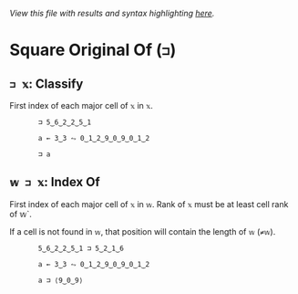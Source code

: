 *View this file with results and syntax highlighting [here](https://mlochbaum.github.io/BQN/help/classify_indexof.html).*

# Square Original Of (`⊐`)
    
## `⊐ 𝕩`: Classify  
    
First index of each major cell of `𝕩` in `𝕩`.
    
           ⊐ 5‿6‿2‿2‿5‿1

           a ← 3‿3 ⥊ 0‿1‿2‿9‿0‿9‿0‿1‿2

           ⊐ a

    
    
## `𝕨 ⊐ 𝕩`: Index Of
    
First index of each major cell of `𝕩` in `𝕨`. Rank of `𝕩` must be at least cell rank of 𝕨`.
    
If a cell is not found in `𝕨`, that position will contain the length of `𝕨` (`≠𝕨`). 
    
           5‿6‿2‿2‿5‿1 ⊐ 5‿2‿1‿6

           a ← 3‿3 ⥊ 0‿1‿2‿9‿0‿9‿0‿1‿2

           a ⊐ ⟨9‿0‿9⟩


    
